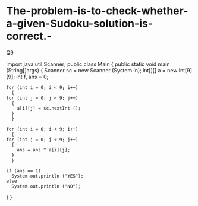 # The-problem-is-to-check-whether-a-given-Sudoku-solution-is-correct.-
Q9

import java.util.Scanner;
public class Main
{
  public static void main (String[]args)
  {
    Scanner sc = new Scanner (System.in);
    int[][] a = new int[9][9];
    int f, ans = 0;

    for (int i = 0; i < 9; i++)
      {
	for (int j = 0; j < 9; j++)
	  {
	    a[i][j] = sc.nextInt ();
	  }
      }

    for (int i = 0; i < 9; i++)
      {
	for (int j = 0; j < 9; j++)
	  {
	    ans = ans ^ a[i][j];
	  }
      }

    if (ans == 1)
      System.out.println ("YES");
    else
      System.out.println ("NO");

  
  }
}


